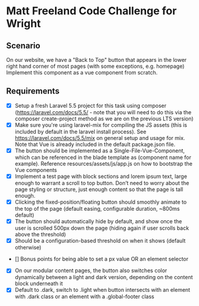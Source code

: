 # Matt Freeland Code Challenge for Wright
## Scenario
  On our website, we have a "Back to Top" button that appears in the lower right hand corner of most pages (with some exceptions, e.g. homepage) Implement this component as a vue component from scratch.

## Requirements

- [x] Setup a fresh Laravel 5.5 project for this task using composer (https://laravel.com/docs/5.5/ - note that you will need to do this via the composer create-project method as we are on the previous LTS version)
- [x] Make sure you're using laravel-mix for compiling the JS assets (this is included by default in the laravel install process). See https://laravel.com/docs/5.5/mix on general setup and usage for mix. Note that Vue is already included in the default package.json file.
- [x] The button should be implemented as a Single-File-Vue-Component, which can be referenced in the blade template as <to-top :props></to-top> (component name for example). Reference resources/assets/js/app.js on how to bootstrap the Vue components
- [x] Implement a test page with block sections and lorem ipsum text, large enough to warrant a scroll to top button. Don’t need to worry about the page styling or structure, just enough content so that the page is tall enough.
- [x] Clicking the fixed-position/floating button should smoothly animate to the top of the page (default easing, configurable duration, ~800ms default)
- [x] The button should automatically hide by default, and show once the user is scrolled 500px down the page (hiding again if user scrolls back above the threshold)
- [x] Should be a configuration-based threshold on when it shows (default otherwise)
- [] Bonus points for being able to set a px value OR an element selector
- [x] On our modular content pages, the button also switches color dynamically between a light and dark version, depending on the content block underneath it
- [x] Default to .dark, switch to .light when button intersects with an element with .dark class or an element with a .global-footer class
